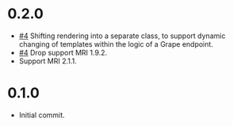 0.2.0
=====

* [#4](https://github.com/milkcocoa/grape-jbuilder/pull/4) Shifting rendering into a separate class, to support dynamic changing of templates within the logic of a Grape endpoint.
* [#4](https://github.com/milkcocoa/grape-jbuilder/pull/4) Drop support MRI 1.9.2.
* Support MRI 2.1.1.

0.1.0
=====

* Initial commit.


